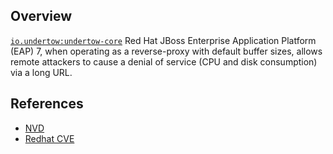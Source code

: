## Overview
[`io.undertow:undertow-core`](http://search.maven.org/#search%7Cga%7C1%7Ca%3A%22undertow-core%22)
Red Hat JBoss Enterprise Application Platform (EAP) 7, when operating as a reverse-proxy with default buffer sizes, allows remote attackers to cause a denial of service (CPU and disk consumption) via a long URL.

## References
- [NVD](https://web.nvd.nist.gov/view/vuln/detail?vulnId=CVE-2016-7046)
- [Redhat CVE](https://access.redhat.com/security/cve/CVE-2016-7046)
